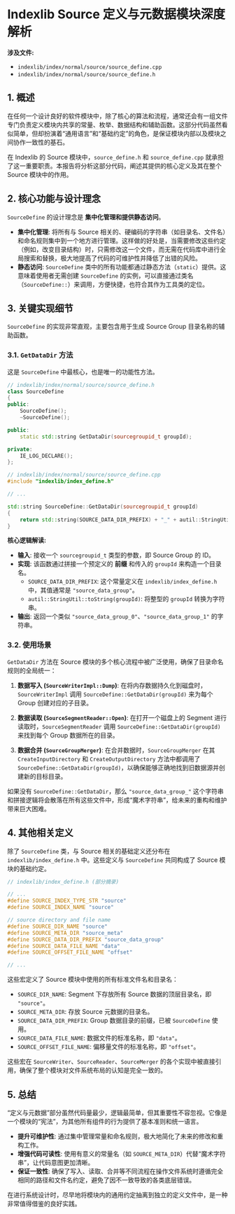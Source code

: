 
# Indexlib Source 定义与元数据模块深度解析

**涉及文件:**
* `indexlib/index/normal/source/source_define.cpp`
* `indexlib/index/normal/source/source_define.h`

## 1. 概述

在任何一个设计良好的软件模块中，除了核心的算法和流程，通常还会有一组文件专门负责定义模块内共享的常量、枚举、数据结构和辅助函数。这部分代码虽然看似简单，但却扮演着“通用语言”和“基础约定”的角色，是保证模块内部以及模块之间协作一致性的基石。

在 Indexlib 的 Source 模块中，`source_define.h` 和 `source_define.cpp` 就承担了这一重要职责。本报告将分析这部分代码，阐述其提供的核心定义及其在整个 Source 模块中的作用。

## 2. 核心功能与设计理念

`SourceDefine` 的设计理念是 **集中化管理和提供静态访问**。

*   **集中化管理**: 将所有与 Source 相关的、硬编码的字符串（如目录名、文件名）和命名规则集中到一个地方进行管理。这样做的好处是，当需要修改这些约定（例如，改变目录结构）时，只需修改这一个文件，而无需在代码库中进行全局搜索和替换，极大地提高了代码的可维护性并降低了出错的风险。
*   **静态访问**: `SourceDefine` 类中的所有功能都通过静态方法（`static`）提供。这意味着使用者无需创建 `SourceDefine` 的实例，可以直接通过类名（`SourceDefine::`）来调用，方便快捷，也符合其作为工具类的定位。

## 3. 关键实现细节

`SourceDefine` 的实现非常直观，主要包含用于生成 Source Group 目录名称的辅助函数。

### 3.1. `GetDataDir` 方法

这是 `SourceDefine` 中最核心，也是唯一的功能性方法。

```cpp
// indexlib/index/normal/source/source_define.h
class SourceDefine
{
public:
    SourceDefine();
    ~SourceDefine();

public:
    static std::string GetDataDir(sourcegroupid_t groupId);

private:
    IE_LOG_DECLARE();
};

// indexlib/index/normal/source/source_define.cpp
#include "indexlib/index_define.h"

// ...

std::string SourceDefine::GetDataDir(sourcegroupid_t groupId)
{
    return std::string(SOURCE_DATA_DIR_PREFIX) + "_" + autil::StringUtil::toString(groupId);
}
```

**核心逻辑解读:**
*   **输入**: 接收一个 `sourcegroupid_t` 类型的参数，即 Source Group 的 ID。
*   **实现**: 该函数通过拼接一个预定义的 **前缀** 和传入的 `groupId` 来构造一个目录名。
    *   `SOURCE_DATA_DIR_PREFIX`: 这个常量定义在 `indexlib/index_define.h` 中，其值通常是 `"source_data_group"`。
    *   `autil::StringUtil::toString(groupId)`: 将整型的 `groupId` 转换为字符串。
*   **输出**: 返回一个类似 `"source_data_group_0"`、`"source_data_group_1"` 的字符串。

### 3.2. 使用场景

`GetDataDir` 方法在 Source 模块的多个核心流程中被广泛使用，确保了目录命名规则的全局统一：

1.  **数据写入 (`SourceWriterImpl::Dump`)**: 在将内存数据持久化到磁盘时，`SourceWriterImpl` 调用 `SourceDefine::GetDataDir(groupId)` 来为每个 Group 创建对应的子目录。

2.  **数据读取 (`SourceSegmentReader::Open`)**: 在打开一个磁盘上的 Segment 进行读取时，`SourceSegmentReader` 调用 `SourceDefine::GetDataDir(groupId)` 来找到每个 Group 数据所在的目录。

3.  **数据合并 (`SourceGroupMerger`)**: 在合并数据时，`SourceGroupMerger` 在其 `CreateInputDirectory` 和 `CreateOutputDirectory` 方法中都调用了 `SourceDefine::GetDataDir(groupId)`，以确保能够正确地找到旧数据源并创建新的目标目录。

如果没有 `SourceDefine::GetDataDir`，那么 `"source_data_group_"` 这个字符串和拼接逻辑将会散落在所有这些文件中，形成“魔术字符串”，给未来的重构和维护带来巨大困难。

## 4. 其他相关定义

除了 `SourceDefine` 类，与 Source 相关的基础定义还分布在 `indexlib/index_define.h` 中。这些定义与 `SourceDefine` 共同构成了 Source 模块的基础约定。

```cpp
// indexlib/index_define.h (部分摘录)

// ...
#define SOURCE_INDEX_TYPE_STR "source"
#define SOURCE_INDEX_NAME "source"

// source directory and file name
#define SOURCE_DIR_NAME "source"
#define SOURCE_META_DIR "source_meta"
#define SOURCE_DATA_DIR_PREFIX "source_data_group"
#define SOURCE_DATA_FILE_NAME "data"
#define SOURCE_OFFSET_FILE_NAME "offset"

// ...
```

这些宏定义了 Source 模块中使用的所有标准文件名和目录名：
*   `SOURCE_DIR_NAME`: Segment 下存放所有 Source 数据的顶层目录名，即 `"source"`。
*   `SOURCE_META_DIR`: 存放 Source 元数据的目录名。
*   `SOURCE_DATA_DIR_PREFIX`: Group 数据目录的前缀，已被 `SourceDefine` 使用。
*   `SOURCE_DATA_FILE_NAME`: 数据文件的标准名称，即 `"data"`。
*   `SOURCE_OFFSET_FILE_NAME`: 偏移量文件的标准名称，即 `"offset"`。

这些宏在 `SourceWriter`、`SourceReader`、`SourceMerger` 的各个实现中被直接引用，确保了整个模块对文件系统布局的认知是完全一致的。

## 5. 总结

“定义与元数据”部分虽然代码量最少，逻辑最简单，但其重要性不容忽视。它像是一个模块的“宪法”，为其他所有组件的行为提供了基本准则和统一语言。

*   **提升可维护性**: 通过集中管理常量和命名规则，极大地简化了未来的修改和重构工作。
*   **增强代码可读性**: 使用有意义的常量名（如 `SOURCE_META_DIR`）代替“魔术字符串”，让代码意图更加清晰。
*   **保证一致性**: 确保了写入、读取、合并等不同流程在操作文件系统时遵循完全相同的路径和文件名约定，避免了因不一致导致的各类底层错误。

在进行系统设计时，尽早地将模块内的通用约定抽离到独立的定义文件中，是一种非常值得借鉴的良好实践。